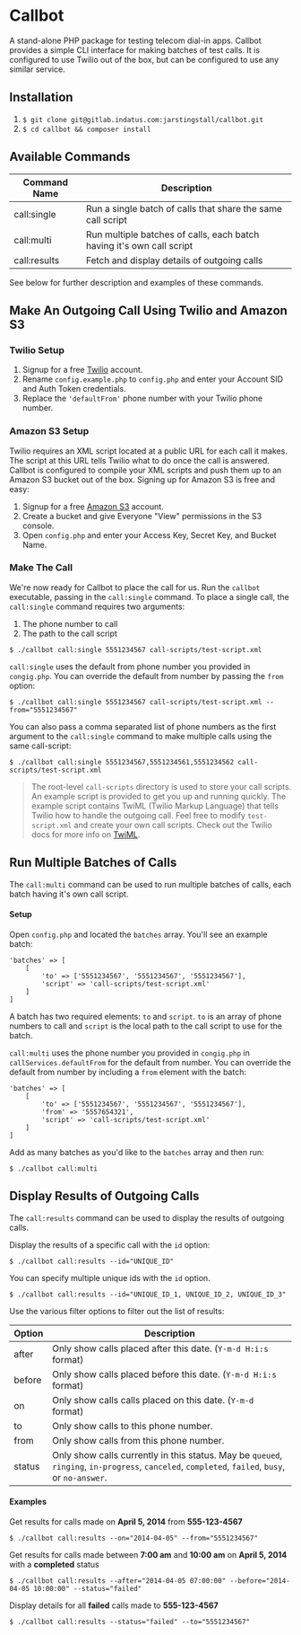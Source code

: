 # Callbot

A stand-alone PHP package for testing telecom dial-in apps. Callbot provides a simple CLI interface for making batches of test calls. It is configured to use Twilio out of the box, but can be configured to use any similar service.

## Installation

1. `$ git clone git@gitlab.indatus.com:jarstingstall/callbot.git`
2. `$ cd callbot && composer install`

## Available Commands

| Command Name | Description                                                           |
| ------------ | --------------------------------------------------------------------- |
| call:single  | Run a single batch of calls that share the same call script           |
| call:multi   | Run multiple batches of calls, each batch having it's own call script |
| call:results | Fetch and display details of outgoing calls                           |

See below for further description and examples of these commands.

## Make An Outgoing Call Using Twilio and Amazon S3

### Twilio Setup

1. Signup for a free [Twilio](https://www.twilio.com/try-twilio) account.
2. Rename `config.example.php` to `config.php` and enter your Account SID and Auth Token credentials.
3. Replace the `'defaultFrom'` phone number with your Twilio phone number.

### Amazon S3 Setup

Twilio requires an XML script located at a public URL for each call it makes. The script at this URL tells Twilio what to do once the call is answered. Callbot is configured to compile your XML scripts and push them up to an Amazon S3 bucket out of the box. Signing up for Amazon S3 is free and easy:

1. Signup for a free [Amazon S3](https://console.aws.amazon.com/s3/) account.
2. Create a bucket and give Everyone "View" permissions in the S3 console.
3. Open `config.php` and enter your Access Key, Secret Key, and Bucket Name.

### Make The Call

We're now ready for Callbot to place the call for us. Run the `callbot` executable, passing in the `call:single` command. To place a single call, the `call:single` command requires two arguments:

1. The phone number to call
2. The path to the call script

```
$ ./callbot call:single 5551234567 call-scripts/test-script.xml
```

`call:single` uses the default from phone number you provided in `congig.php`. You can override the default from number by passing the `from` option:

```
$ ./callbot call:single 5551234567 call-scripts/test-script.xml --from="5551234567"
```

You can also pass a comma separated list of phone numbers as the first argument to the `call:single` command to make multiple calls using the same call-script:

```
$ ./callbot call:single 5551234567,5551234561,5551234562 call-scripts/test-script.xml
```

> The root-level `call-scripts` directory is used to store your call scripts. An example script is provided to
> get you up and running quickly. The example script contains TwiML (Twilio Markup Language) that tells Twilio
> how to handle the outgoing call. Feel free to modify `test-script.xml` and create your own call scripts.
> Check out the Twilio docs for more info on [TwiML](https://www.twilio.com/docs/api/twiml).

## Run Multiple Batches of Calls

The `call:multi` command can be used to run multiple batches of calls, each batch having it's own call script.

#### Setup

Open `config.php` and located the `batches` array. You'll see an example batch:

```
'batches' => [
    [
        'to' => ['5551234567', '5551234567', '5551234567'],
        'script' => 'call-scripts/test-script.xml'
    ]
]
```

A batch has two required elements: `to` and `script`. `to` is an array of phone numbers to call and `script` is the local path to the call script to use for the batch.

`call:multi` uses the phone number you provided in `congig.php` in `callServices.defaultFrom` for the default from number. You can override the default from number by including a `from` element with the batch:

```
'batches' => [
    [
        'to' => ['5551234567', '5551234567', '5551234567'],
        'from' => '5557654321',
        'script' => 'call-scripts/test-script.xml'
    ]
]
```

Add as many batches as you'd like to the `batches` array and then run:

```
$ ./callbot call:multi
```

## Display Results of Outgoing Calls

The `call:results` command can be used to display the results of outgoing calls.

Display the results of a specific call with the `id` option:

```
$ ./callbot call:results --id="UNIQUE_ID"
```

You can specify multiple unique ids with the `id` option.

```
$ ./callbot call:results --id="UNIQUE_ID_1, UNIQUE_ID_2, UNIQUE_ID_3"
```

Use the various filter options to filter out the list of results:

| Option | Description                               |
| ------ | ----------------------------------------- |
| after  | Only show calls placed after this date. (`Y-m-d H:i:s` format)   |
| before | Only show calls placed before this date. (`Y-m-d H:i:s` format)  |
| on     | Only show calls calls placed on this date. (`Y-m-d` format)|
| to     | Only show calls to this phone number.      |
| from   | Only show calls from this phone number.    |
| status | Only show calls currently in this status. May be `queued`, `ringing`, `in-progress`, `canceled`, `completed`, `failed`, `busy`, or `no-answer`. |

#### Examples

Get results for calls made on **April 5, 2014** from **555-123-4567**

```
$ ./callbot call:results --on="2014-04-05" --from="5551234567"
```

Get results for calls made between **7:00 am** and **10:00 am** on **April 5, 2014** with a **completed** status

```
$ ./callbot call:results --after="2014-04-05 07:00:00" --before="2014-04-05 10:00:00" --status="failed"
```

Display details for all **failed** calls made to **555-123-4567**

```
$ ./callbot call:results --status="failed" --to="5551234567"
```
